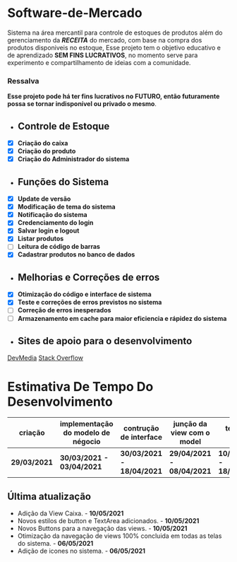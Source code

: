 # Software-de-Mercado
Sistema na área mercantil para controle de estoques de produtos além do gerenciamento da ***RECEITA*** do mercado, com base na compra dos produtos disponiveis no estoque, Esse projeto tem o objetivo educativo e de aprendizado **SEM FINS LUCRATIVOS**, no momento serve para experimento e compartilhamento de ideias com a comunidade.
### Ressalva
**Esse projeto pode há ter fins lucrativos no FUTURO, então futuramente possa se tornar indisponível ou privado o mesmo**.
- ## Controle de Estoque
- [x] **Criação do caixa**
- [x] **Criação do produto**
- [x] **Criação do Administrador do sistema**
- ## Funções do Sistema
- [x] **Update de versão**
- [x] **Modificação de tema do sistema**
- [x] **Notificação do sistema**
- [x] **Credenciamento do login**
- [x] **Salvar login e logout**
- [x] **Listar produtos**
- [ ] **Leitura de código de barras**
- [x] **Cadastrar produtos no banco de dados**
- ## Melhorias e Correções de erros
- [x] **Otimização do código e interface de sistema**
- [x] **Teste e correções de erros previstos no sistema**
- [ ] **Correção de erros inesperados**
- [ ] **Armazenamento em cache para maior eficiencia e rápidez do sistema**  
- ## Sites de apoio para o desenvolvimento
[DevMedia](https://www.devmedia.com.br/)
[Stack Overflow](https://pt.stackoverflow.com/)
# Estimativa De Tempo Do Desenvolvimento
|criação       |implementação do modelo de négocio|   contrução de interface  | junção da view com o model|       teste de erros      |termino do programa|
|--------------|----------------------------------|---------------------------|---------------------------|---------------------------|-------------------|
|**29/03/2021**|    **30/03/2021 - 03/04/2021**   |**30/03/2021 - 18/04/2021**|**29/04/2021 - 08/04/2021**|**10/04/2021 - 18/05/2021**|   **20/05/2021**  |
## Última atualização
- Adição da View Caixa. - **10/05/2021**
- Novos estilos de button e TextArea adicionados. - **10/05/2021**
- Novos Buttons para a navegação das views. - **10/05/2021**
- Otimização da navegação de views 100% concluida em todas as telas do sistema. - **06/05/2021**
- Adição de icones no sistema. - **06/05/2021**
